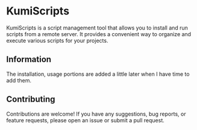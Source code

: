 # KumiScripts

KumiScripts is a script management tool that allows you to install and run scripts from a remote server. It provides a convenient way to organize and execute various scripts for your projects.

## Information

The installation, usage portions are added a little later when I have time to add them.

## Contributing

Contributions are welcome! If you have any suggestions, bug reports, or feature requests, please open an issue or submit a pull request.
